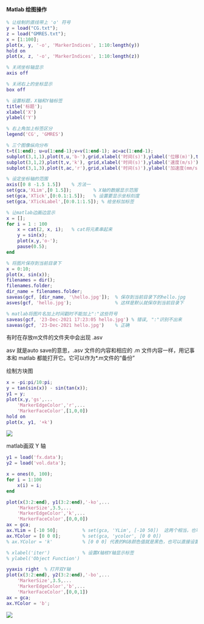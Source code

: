 #### Matlab 绘图操作



```matlab
% 让绘制的直线带上 'o' 符号
y = load("CG.txt");
z = load("GMRES.txt");
x = [1:100];
plot(x, y, '-o', 'MarkerIndices', 1:10:length(y))
hold on
plot(x, z, '-o', 'MarkerIndices', 1:10:length(z))

% 关闭坐标轴显示
axis off

% 关闭右上的坐标显示
box off

% 设置标题，X轴和Y轴标签
title('标题');
xlabel('X')
ylabel('Y')

% 右上角加上标签区分
legend('CG', 'GMRES')

% 三个图像纵向分布
t=t(1:end); u=u(1:end-1);v=v(1:end-1); ac=ac(1:end-1);
subplot(3,1,1),plot(t,u,'b-'),grid,xlabel('时间(s)'),ylabel('位移(m)'),title('位移u的时程曲线'); legend('位移u');
subplot(3,1,2),plot(t,v,'k'), grid,xlabel('时间(s)'),ylabel('速度(m/s)'),title('速度v的时程曲线');legend('速度v');
subplot(3,1,3),plot(t,ac,'r'),grid,xlabel('时间(s)'),ylabel('加速度(mm/s^2)'),title('加速度ac的时程曲线');legend('加速度ac');

% 设定坐标轴的范围
axis([0 8 -1.5 1.5])	% 方法一
set(gca,'XLim',[0 1.5]);	 	% X轴的数据显示范围
set(gca,'XTick',[0:0.1:1.5]);	% 设置要显示坐标刻度
set(gca,'XTickLabel',[0:0.1:1.5]); % 给坐标加标签

% 让matlab边画边显示
x = [];
for i = 1 : 100
    x = cat(2, x, i);	% cat将元素串起来
    y = sin(x);
    plot(x,y,'o-');
    pause(0.5);
end

% 将图片保存到当前目录下
x = 0:10;
plot(x, sin(x));
filenames = dir();
filenames.folder;
dir_name = filenames.folder;
saveas(gcf, [dir_name, '\hello.jpg']);	% 保存到当前目录下的hello.jpg
asves(gcf, 'hello.jpg');				% 这样是默认就保存到当前目录下

% matlab将图片名加上时间戳时不能加上":"这些符号
saveas(gcf, '23-Dec-2021 17:23:05 hello.jpg') % 错误, ":"识别不出来
saveas(gcf, '23-Dec-2021 hello.jpg')	% 正确
```



 有时在存放m文件的文件夹中会出现 \.asv

asv 就是auto save的意思，\.asv 文件的内容和相应的 .m 文件内容一样，用记事本和 matlab 都能打开它。它可以作为*.m文件的“备份”



绘制方块图

```matlab
x = -pi:pi/10:pi;
y = tan(sin(x)) - sin(tan(x));
y1 = y;
plot(x,y,'gs',...
    'MarkerEdgeColor','r',...
    'MarkerFaceColor',[1,0,0])
hold on 
plot(x, y1, '+k')
```

![](https://raw.githubusercontent.com/BoomChao/Figure/main/image---20211231111004335.png) 



matlab画双 Y 轴

```matlab
y1 = load('fx.data');
y2 = load('vol.data');

x = ones(0, 100);
for i = 1:100
    x(i) = i;
end

plot(x(3:2:end), y1(3:2:end),'-ko',...
    'MarkerSize',3.5,...
    'MarkerEdgeColor','k',...
    'MarkerFaceColor',[0,0,0])
ax = gca;
ax.YLim = [-10 50];         % set(gca, 'YLim', [-10 50])  这两个相当，也可以用set方法，也可以直接使用ax获取当前坐标轴
ax.YColor = [0 0 0];        % set(gca, 'ycolor', [0 0 0])
% ax.YColor = 'k'  			% [0 0 0] 代表的RGB颜色值就是黑色，也可以直接设置成黑色'k'

% xlabel('iter')			% 设置X轴核Y轴显示标签
% ylabel('Object Function')

yyaxis right  % 打开双Y轴
plot(x(3:2:end), y2(3:2:end),'-bo',...
    'MarkerSize',3.5,...
    'MarkerEdgeColor','b',...
    'MarkerFaceColor',[0,0,1])
ax = gca;
ax.YColor = 'b';
```

![](https://raw.githubusercontent.com/BoomChao/Figure/main/image-20220112123117310.png) 





